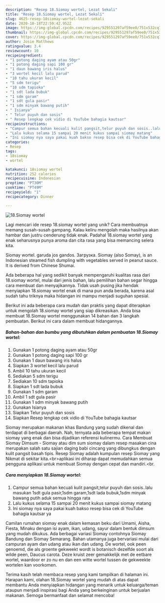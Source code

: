 ```yaml
---
description: "Resep 18.Siomay wortel, Lezat Sekali"
title: "Resep 18.Siomay wortel, Lezat Sekali"
slug: 4625-resep-18siomay-wortel-lezat-sekali
date: 2020-10-18T22:59:42.952Z
image: https://img-global.cpcdn.com/recipes/929551297af59ee0/751x532cq70/18siomay-wortel-foto-resep-utama.jpg
thumbnail: https://img-global.cpcdn.com/recipes/929551297af59ee0/751x532cq70/18siomay-wortel-foto-resep-utama.jpg
cover: https://img-global.cpcdn.com/recipes/929551297af59ee0/751x532cq70/18siomay-wortel-foto-resep-utama.jpg
author: Josie Matthews
ratingvalue: 3.4
reviewcount: 10
recipeingredient:
- "1 potong daging ayam atau 50gr"
- "1 potong daging sapi 100 gr"
- "1 daun bawang iris halus"
- "3 wortel kecil lalu parud"
- "10 tahu ukuran kecil"
- "5 sdm terigu"
- "10 sdm tapioka"
- "1 sdt lada bubuk"
- "1 sdm garam"
- "1 sdt gula pasir"
- "1 sdm minyak bawang putih"
- " Isianya"
- " Telur puyuh dan sosis"
- " Resep lengkap cek vidio di YouTube bahagia kautsar"
recipeinstructions:
- "Campur semua bahan kecuali kulit pangsit,telur puyuh dan sosis..lalu masukan 1sdt gula pasir,1sdm garam,1sdt lada bubuk,1sdm minyak bawang putih aduk semua hingga rata"
- "Lalu kukus selama 15 sampai 20 menit kukus sampai siomay matang"
- "Ini siomay nya saya pakai kuah bakso resep bisa cek di YouTube bahagia kautsar ya"
categories:
- Resep
tags:
- 18siomay
- wortel

katakunci: 18siomay wortel 
nutrition: 252 calories
recipecuisine: Indonesian
preptime: "PT30M"
cooktime: "PT49M"
recipeyield: "1"
recipecategory: Dinner

---
```



![18.Siomay wortel](https://img-global.cpcdn.com/recipes/929551297af59ee0/751x532cq70/18siomay-wortel-foto-resep-utama.jpg)

Lagi mencari ide resep 18.siomay wortel yang unik? Cara membuatnya memang susah-susah gampang. Kalau keliru mengolah maka hasilnya akan hambar dan justru cenderung tidak enak. Padahal 18.siomay wortel yang enak seharusnya punya aroma dan cita rasa yang bisa memancing selera kita.

Siomay wortel. garuda jos gandos. Загрузка. Siomay (also Somay), is an Indonesian steamed fish dumpling with vegetables served in peanut sauce. It is derived from Chinese Shumai.

Ada beberapa hal yang sedikit banyak mempengaruhi kualitas rasa dari 18.siomay wortel, mulai dari jenis bahan, lalu pemilihan bahan segar hingga cara membuat dan menyajikannya. Tidak usah pusing jika hendak menyiapkan 18.siomay wortel enak di mana pun anda berada, karena asal sudah tahu triknya maka hidangan ini mampu menjadi suguhan spesial.


Berikut ini ada beberapa cara mudah dan praktis yang dapat diterapkan untuk mengolah 18.siomay wortel yang siap dikreasikan. Anda bisa membuat 18.Siomay wortel menggunakan 14 bahan dan 3 langkah pembuatan. Berikut ini cara dalam membuat hidangannya.

<!--inarticleads1-->

##### Bahan-bahan dan bumbu yang dibutuhkan dalam pembuatan 18.Siomay wortel:

1. Gunakan 1 potong daging ayam atau 50gr
1. Gunakan 1 potong daging sapi 100 gr
1. Gunakan 1 daun bawang iris halus
1. Siapkan 3 wortel kecil lalu parud
1. Ambil 10 tahu ukuran kecil
1. Sediakan 5 sdm terigu
1. Sediakan 10 sdm tapioka
1. Siapkan 1 sdt lada bubuk
1. Gunakan 1 sdm garam
1. Ambil 1 sdt gula pasir
1. Gunakan 1 sdm minyak bawang putih
1. Gunakan  Isianya
1. Siapkan  Telur puyuh dan sosis
1. Siapkan  Resep lengkap cek vidio di YouTube bahagia kautsar


Siomay merupakan makanan khas Bandung yang sudah dikenal dan terdapat di berbagai daerah. Nah, ternyata ada beberapa tempat makan siomay yang enak dan bisa dijadikan referensi kulinermu. Cara Membuat Siomay Dimsum - Siomay atau dim sum siomay dalam resep masakan cina merupakan salah satu sajian daging babi cincang yang dibungkus dengan kulit pangsit basah tipis. Resep Siomay adalah kumpulan resep Siomay yang Nikmat di sekitar kita.&lt;br&gt;aplikasi ini diharap dapat memudahkan semua pengguna aplikasi untuk membuat Siomay dengan cepat dan mandiri.&lt;br. 

<!--inarticleads2-->

##### Cara menyiapkan 18.Siomay wortel:

1. Campur semua bahan kecuali kulit pangsit,telur puyuh dan sosis..lalu masukan 1sdt gula pasir,1sdm garam,1sdt lada bubuk,1sdm minyak bawang putih aduk semua hingga rata
1. Lalu kukus selama 15 sampai 20 menit kukus sampai siomay matang
1. Ini siomay nya saya pakai kuah bakso resep bisa cek di YouTube bahagia kautsar ya


Camilan rumahan siomay enak dalam kemasan beku dari Umami, Aisha, Fiesta, Minaku dengan isi ayam, ikan, udang, sayur dalam bentuk dimsum yang mudah dikukus. Ada berbagai variasi Siomay contohnya Siomay Bandung dan Siomay Semarang. Bahan utamanya juga bervariasi mulai dari campuran ayam dan udang atau ikan dan udang. De wortel, ook peen genoemd, die als groente gekweekt wordt is botanisch dezelfde soort als wilde peen, Daucus carota. Deze kruist zeer gemakkelijk met de eetbare wortel, waardoor er zo nu en dan een witte wortel tussen de gekweekte wortelen kan voorkomen. 

Terima kasih telah membaca resep yang kami tampilkan di halaman ini. Harapan kami, olahan 18.Siomay wortel yang mudah di atas dapat membantu Anda menyiapkan hidangan yang menarik untuk keluarga/teman ataupun menjadi inspirasi bagi Anda yang berkeinginan untuk berjualan makanan. Semoga bermanfaat dan selamat mencoba!
